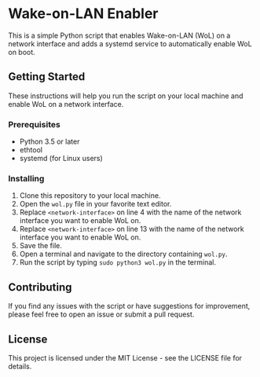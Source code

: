 # Wake-on-LAN Enabler

This is a simple Python script that enables Wake-on-LAN (WoL) on a network interface and adds a systemd service to automatically enable WoL on boot. 

## Getting Started

These instructions will help you run the script on your local machine and enable WoL on a network interface.

### Prerequisites

- Python 3.5 or later
- ethtool
- systemd (for Linux users)

### Installing

1. Clone this repository to your local machine.
2. Open the `wol.py` file in your favorite text editor.
3. Replace `<network-interface>` on line 4 with the name of the network interface you want to enable WoL on.
2. Replace `<network-interface>` on line 13 with the name of the network interface you want to enable WoL on.
4. Save the file.
5. Open a terminal and navigate to the directory containing `wol.py`.
6. Run the script by typing `sudo python3 wol.py` in the terminal.


## Contributing

If you find any issues with the script or have suggestions for improvement, please feel free to open an issue or submit a pull request.

## License

This project is licensed under the MIT License - see the LICENSE file for details.
